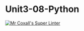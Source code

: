 # Unit3-08-Python
[![Mr Coxall's Super Linter](https://github.com/ICS3U-C-Programming-Serge-H/Unit3-08-Python/workflows/Mr%20Coxall's%20Super%20Linter/badge.svg)](https://github.com/ICS3U-C-Programming-Serge-H/Unit3-08-Python/actions/)
